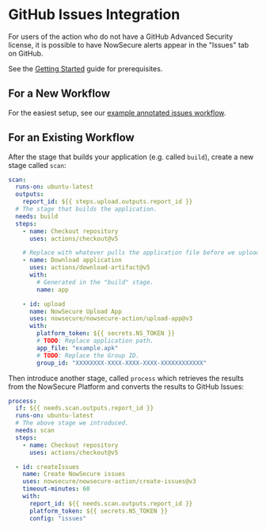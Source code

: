 # GitHub Issues Integration

For users of the action who do not have a GitHub Advanced Security license, it is possible to have NowSecure alerts appear in the "Issues" tab on GitHub.

See the [Getting Started](./getting-started.md) guide for prerequisites.

## For a New Workflow

For the easiest setup, see our [example annotated issues workflow](../.github/workflows/issues-example.yml).

## For an Existing Workflow

After the stage that builds your application (e.g. called `build`), create a new stage called `scan`:

```yml
scan:
  runs-on: ubuntu-latest
  outputs:
    report_id: ${{ steps.upload.outputs.report_id }}
  # The stage that builds the application.
  needs: build
  steps:
    - name: Checkout repository
      uses: actions/checkout@v5

    # Replace with whatever pulls the application file before we upload.
    - name: Download application
      uses: actions/download-artifact@v5
      with:
        # Generated in the "build" stage.
        name: app

    - id: upload
      name: NowSecure Upload App
      uses: nowsecure/nowsecure-action/upload-app@v3
      with:
        platform_token: ${{ secrets.NS_TOKEN }}
        # TODO: Replace application path.
        app_file: "example.apk"
        # TODO: Replace the Group ID.
        group_id: "XXXXXXXX-XXXX-XXXX-XXXX-XXXXXXXXXXXX"
```

Then introduce another stage, called `process` which retrieves the results from the NowSecure Platform and converts the results to GitHub Issues:

```yml
process:
  if: ${{ needs.scan.outputs.report_id }}
  runs-on: ubuntu-latest
  # The above stage we introduced.
  needs: scan
  steps:
    - name: Checkout repository
      uses: actions/checkout@v5

  - id: createIssues
    name: Create NowSecure issues
    uses: nowsecure/nowsecure-action/create-issues@v3
    timeout-minutes: 60
    with:
      report_id: ${{ needs.scan.outputs.report_id }}
      platform_token: ${{ secrets.NS_TOKEN }}
      config: "issues"
```
